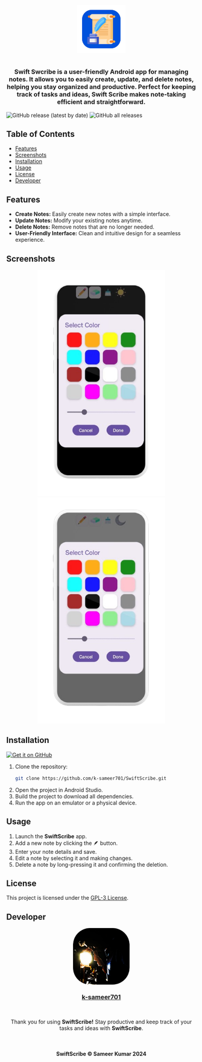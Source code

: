 <div align="center">
    <img src="https://github.com/k-sameer701/SwiftScribe/blob/master/Screenshot/app_icon_preview.png" width="128" height="128" style="display: block; margin: 0 auto"/>
    <h1></h1>
    <h3>Swift Swcribe is a user-friendly Android app for managing notes. It allows you to easily create, update, and delete notes, helping you stay organized and productive. Perfect for keeping track of tasks and ideas, Swift Scribe makes note-taking efficient and straightforward.</h3>
</div>

![GitHub release (latest by date)](https://img.shields.io/github/v/release/k-sameer701/SwiftScribe)
![GitHub all releases](https://img.shields.io/github/downloads/k-sameer701/SwiftScribe/total)

## Table of Contents

- [Features](#features)
- [Screenshots](#screenshots)
- [Installation](#installation)
- [Usage](#usage)
- [License](#license)
- [Developer](#developer)

## Features

- **Create Notes:** Easily create new notes with a simple interface.
- **Update Notes:** Modify your existing notes anytime.
- **Delete Notes:** Remove notes that are no longer needed.
- **User-Friendly Interface:** Clean and intuitive design for a seamless experience.

## Screenshots
<div align="center">

<img height="600px" src="https://github.com/k-sameer701/DoodleCraft/blob/master/Screenshot/Dark%20SS1.png" />
<img height="600px" src="https://github.com/k-sameer701/DoodleCraft/blob/master/Screenshot/Light%20SS1.png" />
</div>

## Installation

[<img src="https://github.com/machiav3lli/oandbackupx/blob/034b226cea5c1b30eb4f6a6f313e4dadcbb0ece4/badge_github.png"
    alt="Get it on GitHub"
    height="80">](https://github.com/k-sameer701/SwiftScribe/releases/latest)


1. Clone the repository:
    ```sh
    git clone https://github.com/k-sameer701/SwiftScribe.git
    ```
2. Open the project in Android Studio.
3. Build the project to download all dependencies.
4. Run the app on an emulator or a physical device.

## Usage

1. Launch the **SwiftScribe** app.
2. Add a new note by clicking the 🪶 button.
3. Enter your note details and save.
5. Edit a note by selecting it and making changes.
6. Delete a note by long-pressing it and confirming the deletion.

## License

This project is licensed under the [GPL-3 License](LICENSE).

## Developer

<div align="center">
    <img src="https://github.com/k-sameer701/k-sameer701.github.io/blob/main/img/Profilees.jpg" width="150" height="150" style="border-radius: 30%; display: block; margin: 0 auto"/>
    <h3><a href="https://github.com/k-sameer701">k-sameer701</a></h3>
        <br/>
        <p>Thank you for using <strong>SwiftScribe!</strong> Stay productive and keep track of your tasks and ideas with <strong>SwiftScribe</strong>.</p>
</div>

<br/>
<div align="center">
    <h4>SwiftScribe &copy Sameer Kumar 2024</h4>
</div>
